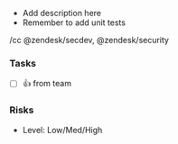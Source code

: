 * Add description here
* Remember to add unit tests

/cc @zendesk/secdev, @zendesk/security

### Tasks
 - [ ] :+1: from team

### Risks
- Level: Low/Med/High
